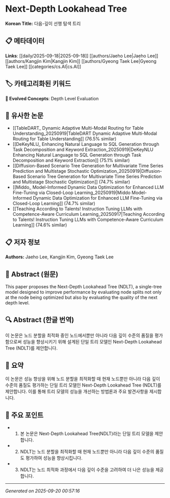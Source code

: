 # Next-Depth Lookahead Tree

**Korean Title:** 다음-깊이 선행 탐색 트리

## 📋 메타데이터

**Links**: [[daily/2025-09-18|2025-09-18]] [[authors/Jaeho Lee|Jaeho Lee]] [[authors/Kangjin Kim|Kangjin Kim]] [[authors/Gyeong Taek Lee|Gyeong Taek Lee]] [[categories/cs.AI|cs.AI]]

## 🏷️ 카테고리화된 키워드
**🚀 Evolved Concepts**: Depth Level Evaluation

## 🔗 유사한 논문
- [[TableDART_ Dynamic Adaptive Multi-Modal Routing for Table Understanding_20250919|TableDART Dynamic Adaptive Multi-Modal Routing for Table Understanding]] (76.5% similar)
- [[DeKeyNLU_ Enhancing Natural Language to SQL Generation through Task Decomposition and Keyword Extraction_20250919|DeKeyNLU Enhancing Natural Language to SQL Generation through Task Decomposition and Keyword Extraction]] (75.1% similar)
- [[Diffusion-Based Scenario Tree Generation for Multivariate Time Series Prediction and Multistage Stochastic Optimization_20250919|Diffusion-Based Scenario Tree Generation for Multivariate Time Series Prediction and Multistage Stochastic Optimization]] (74.7% similar)
- [[Middo_ Model-Informed Dynamic Data Optimization for Enhanced LLM Fine-Tuning via Closed-Loop Learning_20250919|Middo Model-Informed Dynamic Data Optimization for Enhanced LLM Fine-Tuning via Closed-Loop Learning]] (74.7% similar)
- [[Teaching According to Talents! Instruction Tuning LLMs with Competence-Aware Curriculum Learning_20250917|Teaching According to Talents! Instruction Tuning LLMs with Competence-Aware Curriculum Learning]] (74.6% similar)

## 📋 저자 정보

**Authors:** Jaeho Lee, Kangjin Kim, Gyeong Taek Lee

## 📄 Abstract (원문)

This paper proposes the Next-Depth Lookahead Tree (NDLT), a single-tree model
designed to improve performance by evaluating node splits not only at the node
being optimized but also by evaluating the quality of the next depth level.

## 🔍 Abstract (한글 번역)

이 논문은 노드 분할을 최적화 중인 노드에서뿐만 아니라 다음 깊이 수준의 품질을 평가함으로써 성능을 향상시키기 위해 설계된 단일 트리 모델인 Next-Depth Lookahead Tree (NDLT)를 제안합니다.

## 📝 요약

이 논문은 성능 향상을 위해 노드 분할을 최적화할 때 현재 노드뿐만 아니라 다음 깊이 수준의 품질도 평가하는 단일 트리 모델인 Next-Depth Lookahead Tree (NDLT)를 제안합니다. 이를 통해 트리 모델의 성능을 개선하는 방법론과 주요 발견사항을 제시합니다.

## 🎯 주요 포인트

- 1. 본 논문은 Next-Depth Lookahead Tree(NDLT)라는 단일 트리 모델을 제안합니다.

- 2. NDLT는 노드 분할을 최적화할 때 현재 노드뿐만 아니라 다음 깊이 수준의 품질도 평가하여 성능을 향상시킵니다.

- 3. NDLT는 노드 최적화 과정에서 다음 깊이 수준을 고려하여 더 나은 성능을 제공합니다.

---

*Generated on 2025-09-20 00:57:16*